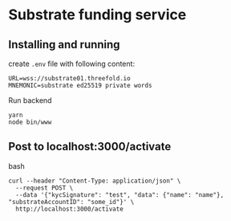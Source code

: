 # Substrate funding service

## Installing and running

create `.env` file with following content:

```
URL=wss://substrate01.threefold.io
MNEMONIC=substrate ed25519 private words
```

Run backend

```
yarn
node bin/www
```

## Post to localhost:3000/activate

bash
```
curl --header "Content-Type: application/json" \
  --request POST \
  --data '{"kycSignature": "test", "data": {"name": "name"}, "substrateAccountID": "some_id"}' \
  http://localhost:3000/activate
```